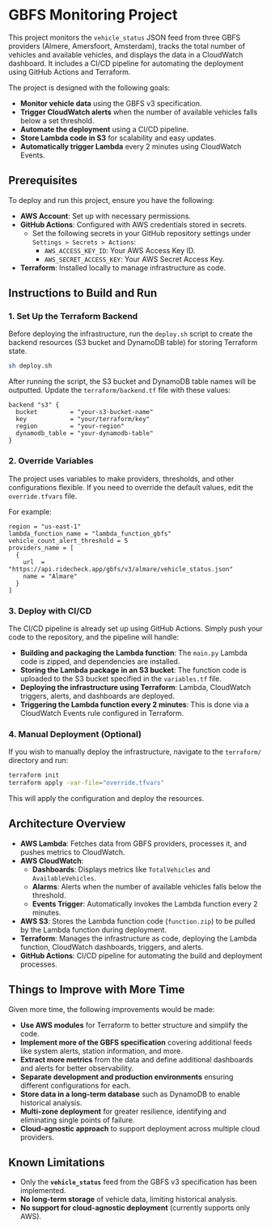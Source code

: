 # GBFS Monitoring Project

This project monitors the `vehicle_status` JSON feed from three GBFS providers (Almere, Amersfoort, Amsterdam), tracks the total number of vehicles and available vehicles, and displays the data in a CloudWatch dashboard. It includes a CI/CD pipeline for automating the deployment using GitHub Actions and Terraform.

The project is designed with the following goals:
- **Monitor vehicle data** using the GBFS v3 specification.
- **Trigger CloudWatch alerts** when the number of available vehicles falls below a set threshold.
- **Automate the deployment** using a CI/CD pipeline.
- **Store Lambda code in S3** for scalability and easy updates.
- **Automatically trigger Lambda** every 2 minutes using CloudWatch Events.

## Prerequisites

To deploy and run this project, ensure you have the following:
- **AWS Account**: Set up with necessary permissions.
- **GitHub Actions**: Configured with AWS credentials stored in secrets.
  - Set the following secrets in your GitHub repository settings under `Settings > Secrets > Actions`:
    - `AWS_ACCESS_KEY_ID`: Your AWS Access Key ID.
    - `AWS_SECRET_ACCESS_KEY`: Your AWS Secret Access Key.
- **Terraform**: Installed locally to manage infrastructure as code.

## Instructions to Build and Run

### 1. Set Up the Terraform Backend

Before deploying the infrastructure, run the `deploy.sh` script to create the backend resources (S3 bucket and DynamoDB table) for storing Terraform state.

```bash
sh deploy.sh
```

After running the script, the S3 bucket and DynamoDB table names will be outputted. Update the `terraform/backend.tf` file with these values:

```hcl
backend "s3" {
  bucket         = "your-s3-bucket-name"
  key            = "your/terraform/key"
  region         = "your-region"
  dynamodb_table = "your-dynamodb-table"
}
```

### 2. Override Variables

The project uses variables to make providers, thresholds, and other configurations flexible. If you need to override the default values, edit the `override.tfvars` file. 

For example:

```hcl
region = "us-east-1"
lambda_function_name = "lambda_function_gbfs"
vehicle_count_alert_threshold = 5
providers_name = [
  {
    url  = "https://api.ridecheck.app/gbfs/v3/almare/vehicle_status.json"
    name = "Almare"
  }
]
```

### 3. Deploy with CI/CD

The CI/CD pipeline is already set up using GitHub Actions. Simply push your code to the repository, and the pipeline will handle:
- **Building and packaging the Lambda function**: The `main.py` Lambda code is zipped, and dependencies are installed.
- **Storing the Lambda package in an S3 bucket**: The function code is uploaded to the S3 bucket specified in the `variables.tf` file.
- **Deploying the infrastructure using Terraform**: Lambda, CloudWatch triggers, alerts, and dashboards are deployed.
- **Triggering the Lambda function every 2 minutes**: This is done via a CloudWatch Events rule configured in Terraform.

### 4. Manual Deployment (Optional)

If you wish to manually deploy the infrastructure, navigate to the `terraform/` directory and run:

```bash
terraform init
terraform apply -var-file="override.tfvars"
```

This will apply the configuration and deploy the resources.

## Architecture Overview

- **AWS Lambda**: Fetches data from GBFS providers, processes it, and pushes metrics to CloudWatch.
- **AWS CloudWatch**:
  - **Dashboards**: Displays metrics like `TotalVehicles` and `AvailableVehicles`.
  - **Alarms**: Alerts when the number of available vehicles falls below the threshold.
  - **Events Trigger**: Automatically invokes the Lambda function every 2 minutes.
- **AWS S3**: Stores the Lambda function code (`function.zip`) to be pulled by the Lambda function during deployment.
- **Terraform**: Manages the infrastructure as code, deploying the Lambda function, CloudWatch dashboards, triggers, and alerts.
- **GitHub Actions**: CI/CD pipeline for automating the build and deployment processes.

## Things to Improve with More Time

Given more time, the following improvements would be made:
- **Use AWS modules** for Terraform to better structure and simplify the code.
- **Implement more of the GBFS specification** covering additional feeds like system alerts, station information, and more.
- **Extract more metrics** from the data and define additional dashboards and alerts for better observability.
- **Separate development and production environments** ensuring different configurations for each.
- **Store data in a long-term database** such as DynamoDB to enable historical analysis.
- **Multi-zone deployment** for greater resilience, identifying and eliminating single points of failure.
- **Cloud-agnostic approach** to support deployment across multiple cloud providers.

## Known Limitations

- Only the **`vehicle_status`** feed from the GBFS v3 specification has been implemented.
- **No long-term storage** of vehicle data, limiting historical analysis.
- **No support for cloud-agnostic deployment** (currently supports only AWS).
